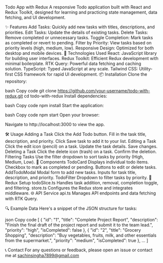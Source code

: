 Todo App with Redux
A responsive Todo application built with React and Redux Toolkit, designed for learning and practicing state management, data fetching, and UI development.

✨ Features
Add Tasks: Quickly add new tasks with titles, descriptions, and priorities.
Edit Tasks: Update the details of existing tasks.
Delete Tasks: Remove completed or unnecessary tasks.
Toggle Completion: Mark tasks as completed or revert to pending.
Filter by Priority: View tasks based on priority levels (high, medium, low).
Responsive Design: Optimized for both desktop and mobile devices.
🚀 Technologies Used
React: JavaScript library for building user interfaces.
Redux Toolkit: Efficient Redux development with minimal boilerplate.
RTK Query: Powerful data fetching and caching solution.
TypeScript: Typed JavaScript at any scale.
Tailwind CSS: Utility-first CSS framework for rapid UI development.
📦 Installation
Clone the repository:

bash
Copy code
git clone https://github.com/your-username/todo-with-redux.git
cd todo-with-redux
Install dependencies:

bash
Copy code
npm install
Start the application:

bash
Copy code
npm start
Open your browser:

Navigate to http://localhost:3000 to view the app.

🛠️ Usage
Adding a Task
Click the Add Todo button.
Fill in the task title, description, and priority.
Click Save task to add it to your list.
Editing a Task
Click the edit icon (pencil) on a task.
Update the task details.
Save changes.
Deleting a Task
Click the delete icon (trash) on a task.
Confirm the deletion.
Filtering Tasks
Use the filter dropdown to sort tasks by priority (High, Medium, Low).
🧩 Components
TodoCard
Displays individual todo items.
Checkbox to mark as completed or pending.
Buttons to edit or delete tasks.
AddTodoModal
Modal form to add new tasks.
Inputs for task title, description, and priority.
TodoFilter
Dropdown to filter tasks by priority.
🔧 Redux Setup
todoSlice.ts
Handles task addition, removal, completion toggle, and filtering.
store.ts
Configures the Redux store and integrates middleware.
🌐 API Service
api.ts
Manages API endpoints and data fetching with RTK Query.

🔍 Example Data
Here's a snippet of the JSON structure for tasks:

json
Copy code
[
{
"id": "1",
"title": "Complete Project Report",
"description": "Finish the final draft of the project report and submit it to the team lead.",
"priority": "high",
"isCompleted": false
},
{
"id": "2",
"title": "Grocery Shopping",
"description": "Buy vegetables, fruits, milk, and other essentials from the supermarket.",
"priority": "medium",
"isCompleted": true
},
...
]

📞 Contact
For any questions or feedback, please open an issue or contact me at sachinsingha7899@gmail.com

